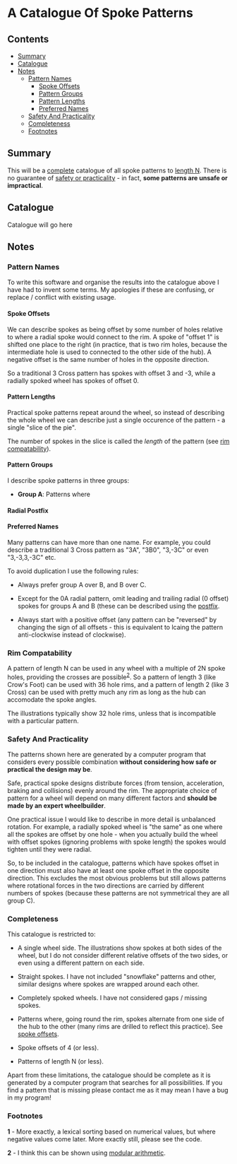 
# A Catalogue Of Spoke Patterns

## Contents

* [Summary](#summary)
* [Catalogue](#catalogue)
* [Notes](#notes)
  * [Pattern Names](#pattern-names)
    * [Spoke Offsets](#spoke-offsets)
    * [Pattern Groups](#pattern-groups)
    * [Pattern Lengths](#pattern-lengths)
    * [Preferred Names](#preferred-names)
  * [Safety And Practicality](#safety-and-practicality)
  * [Completeness](#completeness)
  * [Footnotes](#footnotes)

## Summary

This will be a [complete](#complete) catalogue of all spoke patterns
to [length N](#pattern-lengths).  There is no guarantee of [safety or
practicality](#safety-and-practicality) - in fact, **some patterns are
unsafe or impractical**.

## Catalogue

Catalogue will go here

## Notes

### Pattern Names

To write this software and organise the results into the catalogue
above I have had to invent some terms.  My apologies if these are
confusing, or replace / conflict with existing usage.

#### Spoke Offsets

We can describe spokes as being offset by some number of holes
relative to where a radial spoke would connect to the rim.  A spoke of
"offset 1" is shifted one place to the right (in practice, that is two
rim holes, because the intermediate hole is used to connected to the
other side of the hub).  A negative offset is the same number of holes
in the opposite direction.

So a traditional 3 Cross pattern has spokes with offset 3 and -3,
while a radially spoked wheel has spokes of offset 0.

#### Pattern Lengths

Practical spoke patterns repeat around the wheel, so instead of
describing the whole wheel we can describe just a single occurence of
the pattern - a single "slice of the pie".

The number of spokes in the slice is called the *length* of the
pattern (see [rim compatability](#rim-compatibility)).

#### Pattern Groups

I describe spoke patterns in three groups:

* **Group A**: Patterns where 

#### Radial Postfix


#### Preferred Names

Many patterns can have more than one name.  For example, you could
describe a traditional 3 Cross pattern as "3A", "3B0", "3,-3C" or even
"3,-3,3,-3C" etc.

To avoid duplication I use the following rules:

* Always prefer group A over B, and B over C.

* Except for the 0A radial pattern, omit leading and trailing radial
  (0 offset) spokes for groups A and B (these can be described using
  the [postfix](#radial-postfix).

* Always start with a positive offset (any pattern can be "reversed"
  by changing the sign of all offsets - this is equivalent to lcaing
  the pattern anti-clockwise instead of clockwise).

### Rim Compatability

A pattern of length N can be used in any wheel with a multiple of 2N
spoke holes, providing the crosses are
possible<sup>[2](#footnote-2)</sup>.  So a pattern of length 3 (like
Crow's Foot) can be used with 36 hole rims, and a pattern of length 2
(like 3 Cross) can be used with pretty much any rim as long as the hub
can accomodate the spoke angles.

The illustrations typically show 32 hole rims, unless that is
incompatible with a particular pattern.

### Safety And Practicality

The patterns shown here are generated by a computer program that
considers every possible combination **without considering how safe
or practical the design may be**.

Safe, practical spoke designs distribute forces (from tension,
acceleration, braking and collisions) evenly around the rim.  The
appropriate choice of pattern for a wheel will depend on many
different factors and **should be made by an expert wheelbuilder**.

One practical issue I would like to describe in more detail is
unbalanced rotation.  For example, a radially spoked wheel is "the
same" as one where all the spokes are offset by one hole - when you
actually build the wheel with offset spokes (ignoring problems with
spoke length) the spokes would tighten until they were radial.

So, to be included in the catalogue, patterns which have spokes offset
in one direction must also have at least one spoke offset in the
opposite direction.  This excludes the most obvious problems but still
allows patterns where rotational forces in the two directions are
carried by different numbers of spokes (because these patterns are not
symmetrical they are all group C).

### Completeness

This catalogue is restricted to:

* A single wheel side.  The illustrations show spokes at both sides of
  the wheel, but I do not consider different relative offsets of the
  two sides, or even using a different pattern on each side.

* Straight spokes.  I have not included "snowflake" patterns and
  other, similar designs where spokes are wrapped around each other.

* Completely spoked wheels.  I have not considered gaps / missing
  spokes.

* Patterns where, going round the rim, spokes alternate from one side
  of the hub to the other (many rims are drilled to reflect this
  practice).  See [spoke offsets](#spoke-offsets).

* Spoke offsets of 4 (or less).

* Patterns of length N (or less).

Apart from these limitations, the catalogue should be complete as it
is generated by a computer program that searches for all
possibilities.  If you find a pattern that is missing please contact
me as it may mean I have a bug in my program!

### Footnotes

**<a name="footnote-1">1</a>** - More exactly, a lexical sorting based
on numerical values, but where negative values come later.  More
exactly still, please see the code.

**<a name="footnote-2">2</a>** - I think this can be shown using
[modular
arithmetic](https://en.wikipedia.org/wiki/Modular_arithmetic).
